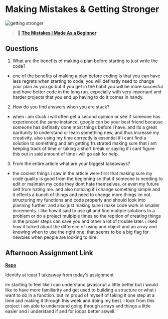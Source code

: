 # Making Mistakes & Getting Stronger

![getting stronger](https://bcw.blob.core.windows.net/public/img/lesson-images/js-bootcamp-logo.jpg)

> **📖 [The Mistakes I Made As a Beginner](https://codeworksacademy.com/fs-student-guide/resources/wk2/06-Coding-Mistakes)**

## Questions

1. What are the benefits of making a plan before starting to just write the code?

- one of the benefits of making a plan before coding is that you can have less regrets when starting to code, you will definatly need to change your plan as you go but if you get in the habit you will be more succesful and have better code in the long run. expecially with very important and harder projects that you end up having to do it comes in handy.

2. How do you find answers when you are stuck?

- when i am stuck i will often get a second opinion or see if someone has experienced the same instance. google can be your best friend because someone has definatly done most things before i have. and its a great opritunity to understand or learn something new, and thus increase my creativity. also using my time correctly is essential if i cant find a solution to something and am getting frustrated making sure that i am keeping track of time or taking a short break or saying if i cant figure this out in said amount of time i will go ask for help.

3. From the entire article what are your biggest takeaways?

- the coolest things i saw in the article were first that making sure my code quality is good from the beginning so that if someone is needing to edit or maintain my code they dont hate themselves. or even my future self from hating me. and also noticing if i change something simple and it effects a bunch of things and need to change more things im not structuring my functions and code properly and should look into planning further. and also just making sure i make code work in smaller increments. i like how it said to use git and find multple solutions to a problem or do a project mulpiple times so the repition of creating things in the proper steps can save you and other a lot of trouble later. i liked how it talked about the differece of using and object and an array and knowing when to use the right one. that seems to be a big flag for newbies when people are looking to hire.

## Afternoon Assignment Link

**[Repo](https://github.com/Andrew-Greenlaw/boss-monster)**

Identify at least 1 takeaway from today's assignment

im starting to feel like i can understand javascript a little better but i would like to have more familiarity and get used to building a structure or what i want to do in a function. but im proud of myself of taking it one step at a time and making it through this week and doing my best. i took from this project i am able to understand going through arrays and things a little easier and i understand if and for loops better aswell.
